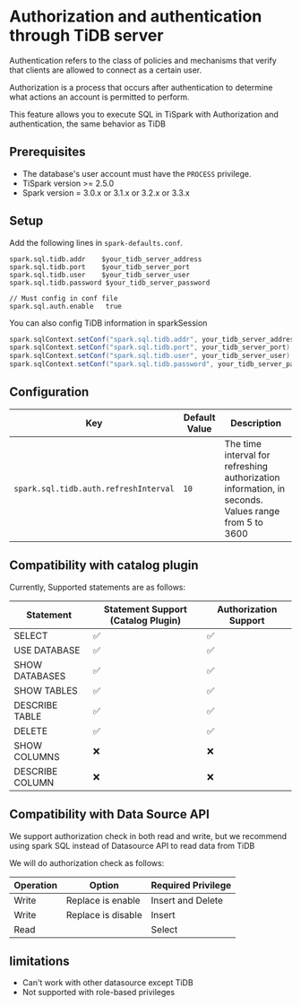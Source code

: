 # Authorization and authentication through TiDB server

Authentication refers to the class of policies and mechanisms that verify that clients are allowed to connect as a
certain user.

Authorization is a process that occurs after authentication to determine what actions an account is permitted to
perform.

This feature allows you to execute SQL in TiSpark with Authorization and authentication, the same behavior as TiDB

## Prerequisites

- The database's user account must have the `PROCESS` privilege.
- TiSpark version >= 2.5.0
- Spark version = 3.0.x or 3.1.x or 3.2.x or 3.3.x

## Setup

Add the following lines in `spark-defaults.conf`.

```
spark.sql.tidb.addr    $your_tidb_server_address
spark.sql.tidb.port    $your_tidb_server_port
spark.sql.tidb.user    $your_tidb_server_user
spark.sql.tidb.password $your_tidb_server_password

// Must config in conf file
spark.sql.auth.enable   true
```

You can also config TiDB information in sparkSession

```scala
spark.sqlContext.setConf("spark.sql.tidb.addr", your_tidb_server_address)
spark.sqlContext.setConf("spark.sql.tidb.port", your_tidb_server_port)
spark.sqlContext.setConf("spark.sql.tidb.user", your_tidb_server_user)
spark.sqlContext.setConf("spark.sql.tidb.password", your_tidb_server_password)

```

## Configuration

|    Key    | Default Value | Description |
| ---------- | --- | --- |
| `spark.sql.tidb.auth.refreshInterval` |  `10` | The time interval for refreshing authorization information, in seconds. Values range from 5 to 3600 |

## Compatibility with catalog plugin

Currently, Supported statements are as follows:

| Statement       | Statement Support (Catalog Plugin)  | Authorization Support | 
|-----------------|---|---|
| SELECT          | ✅  | ✅ |   
| USE DATABASE    | ✅ | ✅ |   
| SHOW DATABASES  | ✅  | ✅ |   
| SHOW TABLES     | ✅  | ✅ |
| DESCRIBE TABLE  | ✅  | ✅ |
| DELETE          |  ✅  | ✅  |
| SHOW COLUMNS    | ❌ | ❌ |
| DESCRIBE COLUMN | ❌ | ❌ |

## Compatibility with Data Source API

We support authorization check in both read and write, but we recommend using spark SQL instead of Datasource API to read data from TiDB

We will do authorization check as follows:

| Operation | Option             | Required Privilege | 
|-----------|--------------------|-------------------|
| Write     | Replace is enable  | Insert and Delete |   
| Write     | Replace is disable | Insert            |
| Read      |                    | Select            |

## limitations

- Can't work with other datasource except TiDB
- Not supported with role-based privileges